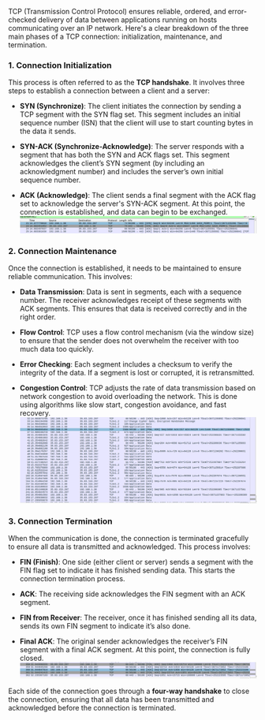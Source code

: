TCP (Transmission Control Protocol) ensures reliable, ordered, and error-checked delivery of data between applications running on hosts communicating over an IP network. Here's a clear breakdown of the three main phases of a TCP connection: initialization, maintenance, and termination.

### 1. Connection Initialization

This process is often referred to as the **TCP handshake**. It involves three steps to establish a connection between a client and a server:

- **SYN (Synchronize)**: The client initiates the connection by sending a TCP segment with the SYN flag set. This segment includes an initial sequence number (ISN) that the client will use to start counting bytes in the data it sends.

- **SYN-ACK (Synchronize-Acknowledge)**: The server responds with a segment that has both the SYN and ACK flags set. This segment acknowledges the client’s SYN segment (by including an acknowledgment number) and includes the server’s own initial sequence number.


- **ACK (Acknowledge)**: The client sends a final segment with the ACK flag set to acknowledge the server's SYN-ACK segment. At this point, the connection is established, and data can begin to be exchanged.
![connection initialization](/Sanjog%20Sapkota/Assignment08/photos/connection_int.png)

### 2. Connection Maintenance

Once the connection is established, it needs to be maintained to ensure reliable communication. This involves:

- **Data Transmission**: Data is sent in segments, each with a sequence number. The receiver acknowledges receipt of these segments with ACK segments. This ensures that data is received correctly and in the right order.

- **Flow Control**: TCP uses a flow control mechanism (via the window size) to ensure that the sender does not overwhelm the receiver with too much data too quickly.

- **Error Checking**: Each segment includes a checksum to verify the integrity of the data. If a segment is lost or corrupted, it is retransmitted.

- **Congestion Control**: TCP adjusts the rate of data transmission based on network congestion to avoid overloading the network. This is done using algorithms like slow start, congestion avoidance, and fast recovery.
![connection initialization](/Sanjog%20Sapkota/Assignment08/photos/conn_maint.png)

### 3. Connection Termination

When the communication is done, the connection is terminated gracefully to ensure all data is transmitted and acknowledged. This process involves:

- **FIN (Finish)**: One side (either client or server) sends a segment with the FIN flag set to indicate it has finished sending data. This starts the connection termination process.

- **ACK**: The receiving side acknowledges the FIN segment with an ACK segment. 

- **FIN from Receiver**: The receiver, once it has finished sending all its data, sends its own FIN segment to indicate it’s also done.

- **Final ACK**: The original sender acknowledges the receiver’s FIN segment with a final ACK segment. At this point, the connection is fully closed.
![connection initialization](/Sanjog%20Sapkota/Assignment08/photos/conn_term.png)

Each side of the connection goes through a **four-way handshake** to close the connection, ensuring that all data has been transmitted and acknowledged before the connection is terminated.